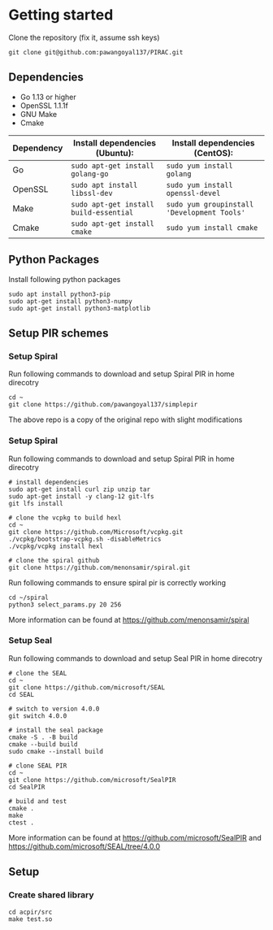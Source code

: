 # Getting started
Clone the repository (fix it, assume ssh keys)
```
git clone git@github.com:pawangoyal137/PIRAC.git
```

## Dependencies 
<!-- * GMP -->
* Go 1.13 or higher 
* OpenSSL 1.1.1f 
* GNU Make
* Cmake


|Dependency |Install dependencies (Ubuntu): | Install dependencies (CentOS):|
|--------------|--------------|-----------|
|Go |```sudo apt-get install golang-go```| ```sudo yum install golang```|
|OpenSSL |```sudo apt install libssl-dev```|```sudo yum install openssl-devel```|
|Make |```sudo apt-get install build-essential``` |  ```sudo yum groupinstall 'Development Tools'```|
|Cmake |```sudo apt-get install cmake```| ```sudo yum install cmake```|


## Python Packages
Install following python packages
```
sudo apt install python3-pip
sudo apt-get install python3-numpy
sudo apt-get install python3-matplotlib
```

## Setup PIR schemes

### Setup Spiral
Run following commands to download and setup Spiral PIR in home direcotry 
```
cd ~
git clone https://github.com/pawangoyal137/simplepir
```
The above repo is a copy of the original repo with slight modifications

### Setup Spiral
Run following commands to download and setup Spiral PIR in home direcotry 
```
# install dependencies
sudo apt-get install curl zip unzip tar
sudo apt-get install -y clang-12 git-lfs
git lfs install

# clone the vcpkg to build hexl
cd ~
git clone https://github.com/Microsoft/vcpkg.git
./vcpkg/bootstrap-vcpkg.sh -disableMetrics
./vcpkg/vcpkg install hexl

# clone the spiral github
git clone https://github.com/menonsamir/spiral.git
```

Run following commands to ensure spiral pir is correctly working
```
cd ~/spiral
python3 select_params.py 20 256
```
More information can be found at https://github.com/menonsamir/spiral

### Setup Seal
Run following commands to download and setup Seal PIR in home direcotry
```
# clone the SEAL
cd ~
git clone https://github.com/microsoft/SEAL
cd SEAL

# switch to version 4.0.0
git switch 4.0.0

# install the seal package
cmake -S . -B build
cmake --build build
sudo cmake --install build

# clone SEAL PIR
cd ~
git clone https://github.com/microsoft/SealPIR
cd SealPIR

# build and test
cmake .
make
ctest .
```
More information can be found at https://github.com/microsoft/SealPIR and https://github.com/microsoft/SEAL/tree/4.0.0
## Setup

### Create shared library
```
cd acpir/src
make test.so
```
